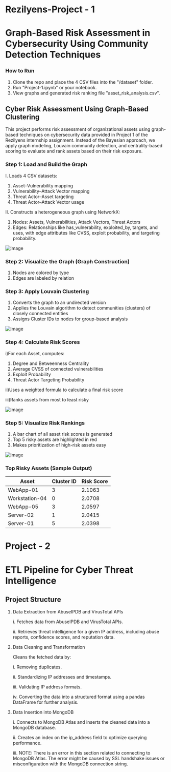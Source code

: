 # Rezilyens-Project - 1
# Graph-Based Risk Assessment in Cybersecurity Using Community Detection Techniques

### How to Run
   1. Clone the repo and place the 4 CSV files into the "/dataset" folder.
   2. Run "Project-1.ipynb" or your notebook.
   3. View graphs and generated risk ranking file "asset_risk_analysis.csv".

## Cyber Risk Assessment Using Graph-Based Clustering
This project performs risk assessment of organizational assets using graph-based techniques on cybersecurity data provided in Project 1 of the Rezilyens internship assignment. Instead of the Bayesian approach, we apply graph modeling, Louvain community detection, and centrality-based scoring to evaluate and rank assets based on their risk exposure.

### Step 1: Load and Build the Graph

I. Loads 4 CSV datasets:
  1. Asset–Vulnerability mapping
  2. Vulnerability–Attack Vector mapping
  3. Threat Actor–Asset targeting
  4. Threat Actor–Attack Vector usage
      
II. Constructs a heterogeneous graph using NetworkX:
  1. Nodes: Assets, Vulnerabilities, Attack Vectors, Threat Actors
  2. Edges: Relationships like has_vulnerability, exploited_by, targets, and uses, with edge attributes like CVSS, exploit probability, and targeting probability.

![image](https://github.com/user-attachments/assets/31b0f13a-a9ad-4ccb-823e-236a180157f2)

### Step 2: Visualize the Graph (Graph Construction)
   1. Nodes are colored by type
   2. Edges are labeled by relation

### Step 3: Apply Louvain Clustering
  1. Converts the graph to an undirected version
  2. Applies the Louvain algorithm to detect communities (clusters) of closely connected entities
  3. Assigns Cluster IDs to nodes for group-based analysis

![image](https://github.com/user-attachments/assets/bdddafcc-582f-4c56-80db-0c9814b2649a)

### Step 4: Calculate Risk Scores

i)For each Asset, computes:
  1. Degree and Betweenness Centrality
  2. Average CVSS of connected vulnerabilities
  3. Exploit Probability
  4. Threat Actor Targeting Probability

ii)Uses a weighted formula to calculate a final risk score

iii)Ranks assets from most to least risky

![image](https://github.com/user-attachments/assets/8816cf20-360f-402d-bed8-08d03f166756)

### Step 5: Visualize Risk Rankings
  1. A bar chart of all asset risk scores is generated
  2. Top 5 risky assets are highlighted in red
  3. Makes prioritization of high-risk assets easy

![image](https://github.com/user-attachments/assets/c52810b4-dade-4d0a-8b8d-1c13dd9185d9)

### Top Risky Assets (Sample Output)

| Asset | Cluster ID | Risk Score |
|-------|------------|------------|
| WebApp-01	| 3 | 2.1063 |
|Workstation-04	| 0 | 2.0708 |
| WebApp-05	| 3	| 2.0597 |
| Server-02 |	1 |	2.0415 |
| Server-01 | 5	| 2.0398 |


# Project - 2
# ETL Pipeline for Cyber Threat Intelligence

## Project Structure
1. Data Extraction from AbuseIPDB and VirusTotal APIs
   
   i. Fetches data from AbuseIPDB and VirusTotal APIs.
   
   ii. Retrieves threat intelligence for a given IP address, including abuse reports, confidence scores, and reputation data.

2. Data Cleaning and Transformation
   
   Cleans the fetched data by:
   
      i. Removing duplicates.
      
      ii. Standardizing IP addresses and timestamps.
      
      iii. Validating IP address formats.
      
      iv. Converting the data into a structured format using a pandas DataFrame for further analysis.

3. Data Insertion into MongoDB
   
   i. Connects to MongoDB Atlas and inserts the cleaned data into a MongoDB database.
   
   ii. Creates an index on the ip_address field to optimize querying performance.
   
   iii. NOTE: There is an error in this section related to connecting to MongoDB Atlas. The error might be caused by SSL handshake issues or misconfiguration with the MongoDB connection string.
